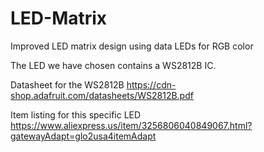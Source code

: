 # LED-Matrix

Improved LED matrix design using data LEDs for RGB color

The LED we have chosen contains a WS2812B IC.

Datasheet for the WS2812B https://cdn-shop.adafruit.com/datasheets/WS2812B.pdf

Item listing for this specific LED https://www.aliexpress.us/item/3256806040849067.html?gatewayAdapt=glo2usa4itemAdapt

